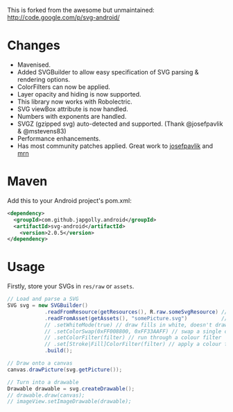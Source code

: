 This is forked from the awesome but unmaintained:
http://code.google.com/p/svg-android/

Changes
=======
* Mavenised.
* Added SVGBuilder to allow easy specification of SVG parsing & rendering options.
* ColorFilters can now be applied.
* Layer opacity and hiding is now supported.
* This library now works with Robolectric.
* SVG viewBox attribute is now handled.
* Numbers with exponents are handled.
* SVGZ (gzipped svg) auto-detected and supported. (Thank @josefpavlik & @mstevens83)
* Performance enhancements.
* Has most community patches applied. Great work to
  [josefpavlik](https://github.com/josefpavlik/svg-android) and
  [mrn](https://github.com/mrn/svg-android)

Maven
=====
Add this to your Android project's pom.xml:
```xml
<dependency>
  <groupId>com.github.japgolly.android</groupId>
  <artifactId>svg-android</artifactId>
	<version>2.0.5</version>
</dependency>
```

Usage
=====

Firstly, store your SVGs in `res/raw` or `assets`.

```java
// Load and parse a SVG
SVG svg = new SVGBuilder()
            .readFromResource(getResources(), R.raw.someSvgResource) // if svg in res/raw
            .readFromAsset(getAssets(), "somePicture.svg")           // if svg in assets
            // .setWhiteMode(true) // draw fills in white, doesn't draw strokes
            // .setColorSwap(0xFF008800, 0xFF33AAFF) // swap a single colour
            // .setColorFilter(filter) // run through a colour filter
            // .set[Stroke|Fill]ColorFilter(filter) // apply a colour filter to only the stroke or fill
            .build();

// Draw onto a canvas
canvas.drawPicture(svg.getPicture());

// Turn into a drawable
Drawable drawable = svg.createDrawable();
// drawable.draw(canvas);
// imageView.setImageDrawable(drawable);
```

